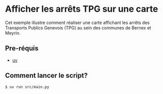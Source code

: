 # Afficher les arrêts TPG sur une carte

Cet exemple illustre comment réaliser une carte affichant les arrêts des Transports Publics Genevois (TPG) au sein des communes de Bernex et Meyrin.

## Pre-réquis

- [uv](https://docs.astral.sh/uv/getting-started/installation/)

## Comment lancer le script?

```bash
$ uv run src/main.py
```

